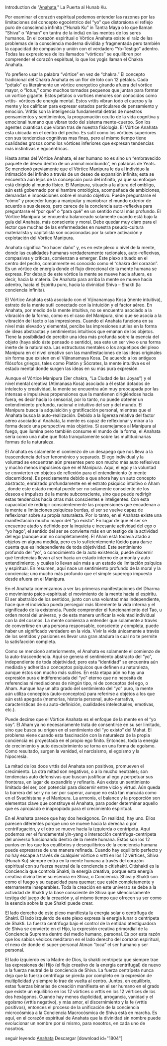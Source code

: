 
Introduction de "<a href="http://elmisterio.org/anahata-espanol-3/">Anahata</a>," La Puerta al Hunab Ku.


Por examinar el corazón espiritual podemos entender las razones por las limitaciones del concepto
egocéntrico del “yo” que distorsiona el reflejo puro de consciencia infinita (“Hunab Ku” in Tantra Maya o lo que llaman “Shiva” o “Atman” en tantra de la india) en las
mentes de los seres humanos. En el corazón espiritual o Vórtice Anahata existe el raíz de las problemas de la consciencia moderna dividida y fragmentada pero también la capacidad de compasión y unión con el verdadero “Yo-Testigo” adentro. Todas las expresiones de los llamados “vórtices” se equilibren por comprender el corazón espiritual, lo que los yogis llaman el Chakra Anahata.

Yo prefiero usar la palabra “vórtice” en vez de “chakra.” El concepto tradicional del Chakra Anahata es un flor de loto con 12 pétalos. Cada “pétalo” es literalmente un vórtice energetico girando afuera del vórtice mayor, o “lotus,” como muchos tornados pequenos que juntan para formar un vortice gigante. Estos pétalos o vortices menores son conocidos como vrttis- vórtices de energía mental. Estos vrttis vibran todo el cuerpo y la mente y los califican para expresar estados particulares de pensamiento y emoción. Vrittis son la inteligencia fundamental detrás de nuestros pensamientos y sentimientos, la programación oculto de la vida cognitiva y emocional humano que vibran todo del sistema mente-cuerpo. Son los agentes cuanticas que vibran tras de nuestra fisiologia. El Vórtice Anahata esta ubicada en el centro del pecho. Es sutil como los vórtices superiores con sus tendencias cognitivas mas finas, pero al mismo tiempo tiene cualidades grosos como los vórtices inferiores que expresan tendencias más instintivas e egocéntricas.

Hasta antes del Vórtice Anahata, el ser humano no es sino un “embravecido paquete de deseo dentro de un animal moribundo”, en palabras de Yeats. Se mencionó previamente que el Vórtice Manipura le da al individuo la intimación del infinito a través de un deseo de expansión infinita; esta se encuentra aún lejos de la concepción pura del infinito, ya que su enfoque está dirigido al mundo físico. El Manipura, situado a la altura del ombligo, aún está gobernado por el hambre ontológica, acompañada de ambiciones, demandas e imposiciones sobre el mundo objetivo. Puede preguntarse el “cómo” y proceder luego a manipular y maniobrar el mundo exterior de acuerdo a sus deseos, pero carece de la conciencia auto-reflexiva para preguntarse el “por qué” o “para qué” en un sentido moral más profundo. El Vórtice Manipura se encuentra balanceado solamente cuando está bajo la guía del Anahata, más consciente y moral. Debe quedar muy claro para el lector que muchas de las enfermedades en nuestra pseudo-cultura materialista y capitalista son ocasionadas por la sobre activación y explotación del Vórtice Manipura.

Anahata significa “no hacer daño” y, es en este plexo o nivel de la mente, donde las cualidades humanas verdaderamente racionales, auto-reflexivas, compasivas y críticas, comienzan a emerger. Este plexo situado en el centro del pecho, comúnmente es conocido como el “chakra del corazón”. Es un vórtice de energía donde el flujo direccional de la mente humana se expresa. Por debajo de este vórtice la mente se mueve hacia afuera, es decir, hacia la materia. De Anahata para arriba la mente se mueve hacia adentro, hacia el Espíritu puro, hacia la divinidad Shiva – Shakti (la conciencia infinita).

El Vórtice Anahata está asociado con el Vijinanamaya Kosa (mente intuitiva), estrato de la mente sutil conectado con la intuición y el factor aéreo. En Anahata, por medio de la mente intuitiva, no se encuentra asociado a la vibración de la forma, como es el caso del Manipura, sino que se asocia a la vibración del tacto o las impresiones. Cuando el Anahata funciona en su nivel más elevado y elemental, percibe las impresiones sutiles en la forma de ideas abstractas y sentimientos intuitivos que emanan de los objetos. Tiene la posibilidad de percibir una idea más profunda sobre la esencia del objeto (haya sido éste pensado o sentido), sea este un ser vivo o una forma inerte de la naturaleza. Las estructuras mentales o los arquetipos del plexo Manipura en el nivel creativo son las manifestaciones de las ideas originales sin forma que existen en el Vijinanamaya Kosa. De acuerdo a los antiguos filósofos griegos, tales como Platón y Sócrates, la mente intuitiva es el estado mental donde surgen las ideas en su más pura expresión.

Aunque el Vórtice Manipura (3er chakra, “La Ciudad de las Joyas”) y el nivel mental creativa (Atimanasa Kosa) asociado a él están dotados de intelecto y creatividad, la mente se encuentra aún muy preocupada por las intensas e impulsivas propensiones que la mantienen dirigiéndose hacia fuera, es decir hacia lo sensorial, por lo tanto, no puede obtener un entendimiento profundo, racional e intuitivo del ser y del mundo. El Manipura busca la adquisición y gratificación personal, mientras que el Anahata busca la auto-realización. Debido a la ligereza relativa del factor aéreo asociado al Anahata, la mente es capaz de reflexionar y mirar a la forma desde una perspectiva más objetiva. Si asemejamos al Manipura al fuego, que ilumina pero también consume el mundo de la forma, el Anahata sería como una nube que flota tranquilamente sobre las multitudinarias formas de la naturaleza.

El Anahata es solamente el comienzo de un desapego que nos lleva a la trascendencia del ser fenoménico y separado. El ego individual y la voluntad se encuentran aún presentes pero son mucho más auto reflexivos y mucho menos impulsivos que en el Manipura. Aquí, el ego y la voluntad se convierten en objetos de reflexión para el entendimiento (o mente discernidora). Es precisamente debido a que ahora hay un auto concepto abstracto, enraizado profundamente en el estrato psíquico intuitivo o Aham , donde este estado mental puede ser no solamente consciente de los deseos e impulsos de la mente subconsciente, sino que puede redirigir estas tendencias hacia otras más conscientes e inteligentes. Con esta capacidad de redirigir conscientemente las propensiones que encadenan a la mente a limitaciones psíquicas burdas, el ser se vuelve capaz de reflexionar sobre su propia naturaleza. Por lo tanto, en el Anahata existe una manifestación mucho mayor del “yo existo”. En lugar de que el ser se encuentre atado y definido por la inquieta e incesante actividad del ego o “yo hago”, el sentido del ser se convierte más en un testigo de la actividad del ego (aunque aún no completamente). El Aham está todavía atado a objetos en alguna medida, pero es lo suficientemente lúcido para darse cuenta que es independiente de toda objetividad. Este sentimiento profundo del “yo”, o conocimiento de la auto existencia, puede discernir qué tendencias llevan al ser hacia un estado interno de armonía y auto entendimiento, y cuáles lo llevan aún más a un estado de limitación psíquica y espiritual. En resumen, aquí nace un sentimiento profundo de la moral y la conciencia; uno mucho más profundo que el simple superego impuesto desde afuera en el Manipura.

En el Anahata comenzamos a ver las primeras manifestaciones del Dharma o movimiento psico-espiritual: el movimiento de la mente hacia el espíritu. El ser abstraído de los sentidos, junto con una voluntad más independiente, hace que el individuo pueda perseguir más libremente la vida interna y el significado de la existencia. Puede comprender el funcionamiento del Tao, u orden moral del universo, y de esta manera unificar la voluntad individual con la del cosmos. La mente comienza a entender que solamente a través de convertirse en una persona responsable, consciente y completa, puede haber un significado verdadero en la vida. Vivir la vida únicamente a través de los sentidos y pasiones es llevar una gran atadura la cual no te permite la satisfacción completa.

Como se mencionó anteriormente, el Anahata es solamente el comienzo de la auto-trascendencia. Aquí se genera el sentimiento abstracto del “yo”, independiente de toda objetividad; pero esta “identidad” se encuentra aún mediada y adherida a conceptos psíquicos que definen su naturaleza, aunque éstos son mucho más sutiles. En esta etapa aún no hay una expresión pura e indiferenciada del “yo” eterno que no necesita de referencias ni mediaciones de ningún tipo, ni de conceptos del ego, o Aham. Aunque hay un alto grado del sentimiento del “yo” puro, la mente aún utiliza conceptos (auto-conceptos) para referirse a objetos a los que aún está apegada (memorias, historia personal, auto-narrativa, características de su auto-definición, cualidades intelectuales, emotivas, etc.).

Puede decirse que el Vórtice Anahata es el enfoque de la mente en el “yo soy”. El Aham ya no necesariamente trata de consentirse en su ser limitado, sino que busca su origen en el sentimiento del “yo existo” del Mahat. El problema viene cuando esta fascinación con la naturaleza de la propia conciencia es proyectada en el propio ego finito. Entonces, toda la energía de crecimiento y auto descubrimiento se torna en una forma de egoísmo. Como resultado, surgen la vanidad, el narcisismo, el egoísmo y la hipocresía.

La mitad de los doce vrttis del Anahata son positivos, promueven el crecimiento. La otra mitad son negativos, o a lo mucho neutrales; son tendencias auto defensivas que buscan justificar al ego y perpetuar sus fronteras, en lugar de expandirlo y refinarlo. Aún existe un sentimiento limitado del ser, con potencial para discernir entre vicio y virtud. Aún queda la barrera del ser y no ser por superar, aunque no está tan marcada como en el Svadhistana y el Manipura. La armonía, el balance y la proporción son elementos clave que constituye el Anahata, para poder determinar aquello que es apropiado e inapropiado para el crecimiento espiritual.

En el Anahata parece que hay dos hexágonos. En realidad, hay uno.
Ellos parecen diferentes porque uno se mueve hacia la derecha o por
centrifugación, y el otro se mueve hacia la izquierda o centrípeta. Aquí
podemos ver el fundamental yin-yang o interacción centrífuga-centrípeta
del universo funcionando dentro de la mente humana. Estos son los 12
puntos en los que los equilibrios y desequilibrios de la conciencia humana
puede expresarse de una manera refinada. Cuando hay equilibrio perfecto y
no hay escape a través de cualquier vórtice o vrtti en los 12 vértices,
Shiva (Hunab Ku) siempre entra en la mente humana a través del corazón
espiritual con su fuerza neutral de la conciencia o citishakti. Citishakti es la Conciencia que controla Shakti, la energía creativa, porque esta energía creativa divina tiene su esencia en Shiva, o Conciencia. Shiva y Shakti son como el fuego y su capacidad para quemar; que estén completamente y eternamente inseparables. Toda la creación en este universo se debe a la actividad de Shakti y la base consciente de Shiva que silenciosamente testiga del juego de la creación y, al mismo tiempo que ofrecen su ser como la esencia sobre la que Shakti puede crear.

El lado derecho de este plexo manifiesta la energia solar o centrífuga de Shakti. El lado izquierdo de este plexo expresa la energia lunar o centrípeta de Shakti. La fuerza centrífuga bajo el control de la entidad atestiguadora de Shiva se convierte en el Hijo, la expresión creativa primordial de la Conciencia Suprema dentro del medio humano, personal. Es por esta razón que los sabios védicos meditaron en el lado derecho del corazón espiritual, el nexo de donde el super-personal Atman “toca” el ser humano y ser personal.

El lado izquierdo es la Madre de Dios, la shakti centrípeta que siempre
trae las expresiones del Hijo (el flujo creativo de la energia centrifugal) de nuevo a la fuerza neutral de la conciencia de Shiva. La fuerza centrípeta nunca deja que la fuerza centrífuga se pierda por completo en la expresión de multiplicidad y siempre lo trae de vuelta al centro. Juntos, en equilibrio, estas fuerzas binarias de creación manifiesta en el ser humano en el grado que existe un equilibrio en los 12 vórtices o
vrttis en los 12 vértices de los dos hexágonos. Cuando hay menos
duplicidad, arrogancia, vanidad y el egoísmo (vrttis negativo), y más amor,
el discernimiento y la fe (vrttis positivos), entonces el proceso de la
unificación de la conciencia microcósmica a la Conciencia Macrocósmica de
Shiva está en marcha. Es aquí, en el corazón espiritual de Anahata que la
divinidad sin nombre puede evolucionar un nombre por sí mismo, para
nosotros, en cada uno de nosotros.

seguir leyendo <a href="http://elmisterio.org/anahata-espanol-3/">Anahata</a>
Descargar [download id="1804"]
